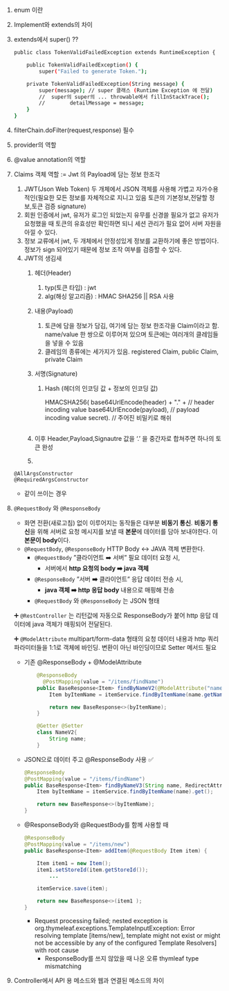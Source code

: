# 

1. enum 이란
2. Implement와 extends의 차이
3. extends에서 super() ?? 
    
    ```bash
    public class TokenValidFailedException extends RuntimeException {
    
        public TokenValidFailedException() {
            super("Failed to generate Token.");
    
        private TokenValidFailedException(String message) {
            super(message); // super 클래스 (Runtime Exception 에 전달)
            //  super의 super의 ... throwable에서 fillInStackTrace();
            //        detailMessage = message;
        }
    }
    ```
    
4. filterChain.doFilter(request,response) 필수
5. provider의 역할
6. @value annotation의 역할
7. Claims 객체 역할 := Jwt 의 Payload에 담는 정보 한조각
    1. JWT(Json Web Token) 
    두 개체에서 JSON 객체를 사용해 가볍고 자가수용적인(필요한 모든 정보를 자체적으로 지니고 있음 토큰의 기본정보,전달할 정보,토큰 검증 signature)
    2. 회원 인증에서 jwt, 유저가 로그인 되었는지 유무를 신경쓸 필요가 없고 유저가 요청했을 때 토큰의 유효성만 확인하면 되니 세션 관리가 필요 없어 서버 자원을 아낄 수 있다. 
    3. 정보 교류에서 jwt, 두 개체에서 안정성있게 정보를 교환하기에 좋은 방법이다. 정보가 sign 되어있기 때문에 정보 조작 여부를 검증할 수 있다. 
    4. JWT의 생김새
        1. 헤더(Header)
            1. typ(토큰 타입) : jwt
            2. alg(해싱 알고리즘) : HMAC SHA256 || RSA 사용 
        2. 내용(Payload)
            1. 토큰에 담을 정보가 담김, 여기에 담는 정보 한조각을 Claim이라고 함. name/value 한 쌍으로 이루어져 있으며 토큰에는 여러개의 클레임들을 넣을 수 있음
            2. 클레임의 종류에는 세가지가 있음. registered Claim, public Claim, private Claim
        3. 서명(Signature)
            1. Hash (헤더의 인코딩 값 + 정보의 인코딩 값)
                
                HMACSHA256(
                  base64UrlEncode(header) + "." + // header incoding value
                  base64UrlEncode(payload),      // payload incoding value
                  secret).                      // 주어진 비밀키로 해쉬 
                ```
                
		4. 이후 Header,Payload,Signautre 값을 ‘.’ 을 중간자로 합쳐주면 하나의 토큰 완성

		8.

    ```
    @AllArgsConstructor
    @RequiredArgsConstructor
    ```

    - 같이 쓰이는 경우
9. `@RequestBody` 와 `@ResponseBody`
    - 화면 전환(새로고침) 없이 이루어지는 동작들은 대부분 **비동기 통신**. **비동기 통신**을 위해 서버로 요청 메시지를 보낼 때 **본문**에 데이터를 담아 보내야한다. 이 **본문이 body**이다.
    - `@RequestBody`, `@ResponseBody`  HTTP Body  ↔️ JAVA 객체 변환한다.
        - `@RequestBody` ”클라이언트 ➡️ 서버” 필요 데이터 요청 시,
            - 서버에서 **http 요청의 body ➡️ java 객체**
        - `@ResponseBody` ”서버 **➡️** 클라이언트” 응답 데이터 전송 시,
            - **java 객체 ➡️ http 응답 body** 내용으로 매핑해 전송
        - `@RequestBody` 와 `@ResponseBody` 는 JSON 형태

    ➕ `@RestController` 는 리턴값에 자동으로 ResponseBody가 붙어 http 응답 데이터에 java 객체가 매핑되어 전달된다.

    ➕ `@ModelAttribute` multipart/form-data 형태의 요청 데이터 내용과 http 쿼리 파라미터들을 1:1로 객체에 바인딩. 변환이 아닌 바인딩이므로 Setter 메서드 필요

    - 기존 @ResponseBody + @ModelAttribute

        ```java
            @ResponseBody
        	  @PostMapping(value = "/items/findName")
            public BaseResponse<Item> findByNameV2(@ModelAttribute("name") Name name, RedirectAttributes redirectAttributes) {
                Item byItemName = itemService.findByItemName(name.getName()).get();

                return new BaseResponse<>(byItemName);
            }

            @Getter @Setter
            class NameV2{
                String name;
            }
        ```

    - JSON으로 데이터 주고 @ResponseBody 사용 ✅

        ```java
        @ResponseBody
        @PostMapping(value = "/items/findName")
        public BaseResponse<Item> findByNameV3(String name, RedirectAttributes redirectAttributes) {
            Item byItemName = itemService.findByItemName(name).get();

            return new BaseResponse<>(byItemName);
        }
        ```

    - @ResponseBody와 @RequestBody를 함께 사용할 때

        ```java
        @ResponseBody
        @PostMapping(value = "/items/new")
        public BaseResponse<Item> addItem(@RequestBody Item item) {

            Item item1 = new Item();
            item1.setStoreId(item.getStoreId());
        		...

            itemService.save(item);

            return new BaseResponse<>(item1 );
        }
        ```

        - Request processing failed; nested exception is org.thymeleaf.exceptions.TemplateInputException: Error resolving template [items/new], template might not exist or might not be accessible by any of the configured Template Resolvers] with root cause
            - ResponseBody를 쓰지 않았을 때 나온 오류 thymleaf type mismatching
10. Controller에서 API 용 메소드와 웹과 연결된 메소드의 차이
